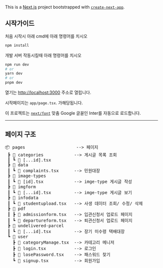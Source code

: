 This is a [Next.js](https://nextjs.org/) project bootstrapped with [`create-next-app`](https://github.com/vercel/next.js/tree/canary/packages/create-next-app).

## 시작가이드

처음 시작시 아래 cmd에 아래 명령어를 치시오
```bash
npm install
```

개발 서버 작동시킬때 아래 명령어를 치시오

```bash
npm run dev
# or
yarn dev
# or
pnpm dev
```

열기는 [http://localhost:3000](http://localhost:3000) 주소로 열립니다.

시작페이지는  `app/page.tsx`. 가해당됩니다.

이 프로젝트는  [`next/font`](https://nextjs.org/docs/basic-features/font-optimization) 맞춤 Google 글꼴인 Inter를 자동으로 로드합니다.
<hr/>

 
## 페이지 구조

<pre>
📦 pages                    --> 페이지
 ┣ 📂 categories            --> 게시글 목록 조회
 ┃ ┗ 📜 [...id].tsx
 ┣ 📂 data              
 ┃ ┗ 📜 complaints.tsx      --> 민원대장
 ┣ 📂 image-types         
 ┃ ┗ 📜 [id].tsx            --> imge-type 게시글 작성
 ┣ 📂 imgform           
 ┃ ┗ 📜 [...id].tsx         --> imge-type 게시글 보기
 ┣ 📂 infodata
 ┃ ┗ 📜 studentupload.tsx   --> 사생 데이터 조회/ 수정/ 삭제
 ┣ 📂 pdf
 ┃ ┣ 📜 admissionform.tsx   --> 입관신청서 업로드 페이지
 ┃ ┗ 📜 departureform.tsx   --> 퇴관신청서 업로드 페이지
 ┣ 📂 undelivered-parcel
 ┃ ┗ 📜 [...id].tsx         --> 장기 미수령 택배대장
 ┗ 📂 user
   ┣ 📜 categoryManage.tsx  --> 카테고리 메니저
   ┣ 📜 login.tsx           --> 로그인
   ┣ 📜 losePassword.tsx    --> 패스워드 찾기
   ┗ 📜 signup.tsx          --> 회원가입
<pre>
